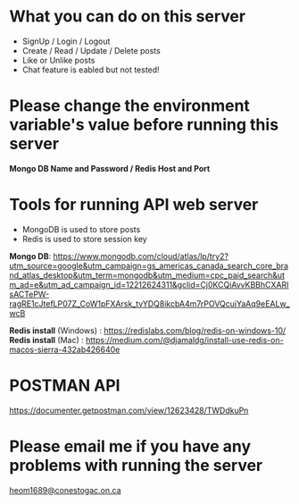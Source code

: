 # What you can do on this server
- SignUp / Login / Logout
- Create / Read / Update / Delete posts
- Like or Unlike posts
- Chat feature is eabled but not tested!


# Please change the environment variable's value before running this server
**Mongo DB Name and Password / Redis Host and Port**



# Tools for running API web server

- MongoDB is used to store posts
- Redis is used to store session key

**Mongo DB**: https://www.mongodb.com/cloud/atlas/lp/try2?utm_source=google&utm_campaign=gs_americas_canada_search_core_brand_atlas_desktop&utm_term=mongodb&utm_medium=cpc_paid_search&utm_ad=e&utm_ad_campaign_id=12212624311&gclid=Cj0KCQiAvvKBBhCXARIsACTePW-ragRE1cJtefLP07Z_CoW1pFXArsk_tvYDQ8ikcbA4m7rPOVQcujYaAq9eEALw_wcB

**Redis install** (Windows) : https://redislabs.com/blog/redis-on-windows-10/
**Redis install** (Mac) : https://medium.com/@djamaldg/install-use-redis-on-macos-sierra-432ab426640e



# POSTMAN API
https://documenter.getpostman.com/view/12623428/TWDdkuPn



# Please email me if you have any problems with running the server
heom1689@conestogac.on.ca


